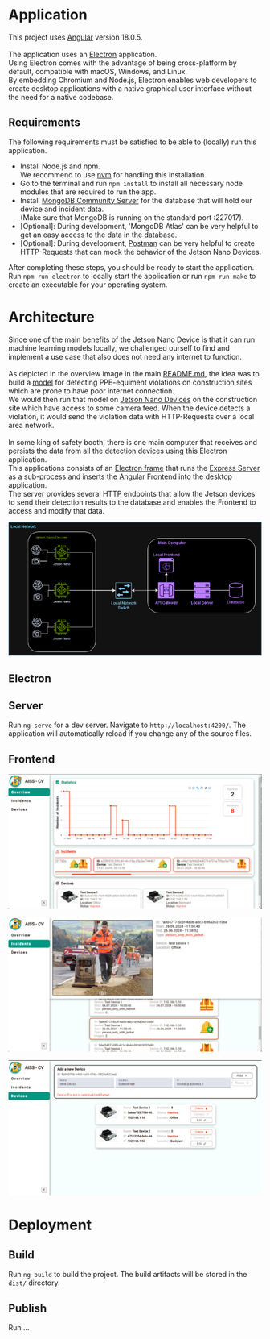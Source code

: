 # Application

This project uses [Angular](https://angular.dev/overview) version 18.0.5. <br><br>
The application uses an [Electron](https://www.electronjs.org/) application. <br>
Using Electron comes with the advantage of being cross-platform by default, compatible with macOS, Windows, and Linux. <br>
By embedding Chromium and Node.js, Electron enables web developers to create desktop applications with a native graphical user interface without the need for a native codebase.

## Requirements
The following requirements must be satisfied to be able to (locally) run this application.
- Install Node.js and npm. <br> We recommend to use [nvm](https://www.freecodecamp.org/news/how-to-update-node-and-npm-to-the-latest-version/) for handling this installation.
- Go to the terminal and run `npm install` to install all necessary node modules that are required to run the app.
- Install [MongoDB Community Server](https://www.mongodb.com/try/download/community) for the database that will hold our device and incident data. <br>
(Make sure that MongoDB is running on the standard port :227017).
- [Optional]: During development, 'MongoDB Atlas' can be very helpful to get an easy access to the data in the database.
- [Optional]: During development, [Postman](https://www.postman.com/downloads/?utm_source=postman-home) can be very helpful to create HTTP-Requests that can mock the behavior of the Jetson Nano Devices.

After completing these steps, you should be ready to start the application. <br>
Run `npm run electron` to locally start the application or run `npm run make` to create an executable for your operating system.

# Architecture
Since one of the main benefits of the Jetson Nano Device is that it can run machine learning models locally, we challenged ourself to find and implement a use case that also does not need any internet to function. <br><br>
As depicted in the overview image in the main [README.md](../README.md), the idea was to build a [model](../training/README.md) for detecting PPE-equiment violations on construction sites which are prone to have poor internet connection. <br>
We would then run that model on [Jetson Nano Devices](../jetson/README.md) on the construction site which have access to some camera feed. When the device detects a violation, it would send the violation data with HTTP-Requests over a local area network. <br> <br>
In some king of safety booth, there is one main computer that receives and persists the data from all the detection devices using this Electron application. <br>
This applications consists of an [Electron frame](#electron) that runs the [Express Server](#server) as a sub-process and inserts the [Angular Frontend](#frontend) into the desktop application. <br>
The server provides several HTTP endpoints that allow the Jetson devices to send their detection results to the database and enables the Frontend to access and modify that data.

![Architecture Sketch](../images/architecture.png)

## Electron

## Server

Run `ng serve` for a dev server. Navigate to `http://localhost:4200/`. The application will automatically reload if you change any of the source files.

## Frontend
![overview page](../images/screenshot_app_overview.png)

![incidents page](../images/screenshot_app_incidents.png)

![devices page](../images/screenshot_app_devices.png)

# Deployment

## Build

Run `ng build` to build the project. The build artifacts will be stored in the `dist/` directory.

## Publish
Run ...
